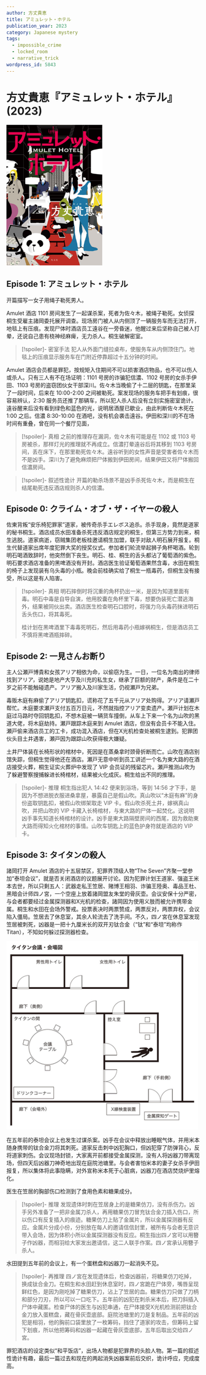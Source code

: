 ```yaml
---
author: 方丈貴恵
title: アミュレット・ホテル
publication_year: 2023
category: Japanese mystery
tags:
  - impossible_crime
  - locked_room
  - narrative_trick
wordpress_id: 5843
---
```


# 方丈貴恵『アミュレット・ホテル』(2023)

<img src=images/2023_cover.jpg width=250/>

## Episode 1: アミュレット・ホテル

开篇描写一女子用绳子勒死男人。

Amulet 酒店 1101 房间发生了一起谋杀案，死者为佐々木，被绳子勒死。女侦探桐生受雇主諸岡委托展开调查。现场房门被人从内侧顶了一辆服务车而无法打开，地毯上有压痕。发现尸体时酒店员工遠谷在一旁昏迷，他醒过来后坚称自己被人打晕，还说自己患有桡神经麻痺，无力杀人。桐生破解密室。

> [!spoiler]- 密室手法
> 犯人从外面门缝拉桌布，使服务车从内侧顶住门。地毯上的压痕显示服务车在门附近停靠超过十五分钟的时间。

Amulet 酒店会员都是罪犯，按规矩入住期间不可以损害酒店物品，也不可以伤人或杀人。只有三人有不在场证明：1101 号房的诈骗犯信濃、1102 号房的女杀手伊田、1103 号房的盗窃团伙女干部深川。佐々木当晚偷了十二层的钥匙，在那里呆了一段时间，后来在 10:00-2:00 之间被勒死。案发现场的服务车把手有划痕，很容易辨认，2:30 服务员还推了那辆车，所以犯人杀人后没有立刻实施密室诡计。遠谷醒来后没有看到绿色和蓝色的光，说明居酒屋已歇业，由此判断佐々木死在 1:00 之后。信濃 8:30-10:00 在酒吧，没有机会袭击遠谷。伊田和深川的不在场时间有重叠，曾在同一个餐厅见面，

> [!spoiler]- 真相
> 之前的推理存在漏洞，佐々木有可能是在 1102 或 1103 号房被杀，那样灯光的推理就不再成立。信濃打晕遠谷后将其移到 1103 号房间，丢在床下，在那里勒死佐々木。遠谷听到的女性声音是受害者佐々木而不是凶手。深川为了避免麻烦把尸体搬到伊田房间，结果伊田又将尸体搬回信濃房间。

> [!spoiler]- 叙述性诡计
> 开篇的勒杀场景不是凶手杀死佐々木，而是桐生在结尾勒死违反酒店规则杀人的信濃。

## Episode 0: クライム・オブ・ザ・イヤーの殺人

佐東背叛“安乐椅犯罪家”道家，被传奇杀手エレボス追杀。杀手现身，竟然是道家的秘书桐生。酒店成员水田准备杀死违反酒店规定的桐生，但第三方势力到来，桐生逃脱。道家病逝，窃贼集团老板桂邀请桐生加盟，联手对敌人明石展开报复。桐生代替道家出席年度犯罪大奖的授奖仪式。参加者们轮流举起狮子角杯喝酒。轮到明石喝酒致辞时，他突然倒下丧生。明石、桂、桐生的舌头都沾了葡萄酒的紫色。明石要求酒店准备的黑啤酒没有开封。酒店医生验证葡萄酒果然含毒，水田在桐生的椅子上发现装有乌头毒的小瓶。晚会前桂确实给了桐生一瓶毒药，但桐生没有接受，所以这是有人陷害。

> [!spoiler]- 真相
> 明石摔倒时将沉重的角杯扔出一米，是因为知道里面有毒。明石中毒是自导自演，他用胶囊在角杯里下毒，想要伪装死亡潜逃海外，结果被同伙出卖。酒店医生检查明石口腔时，将强力乌头毒药抹进明石舌头伤口，将其毒死。
> 
> 桂计划在黑啤酒里下毒毒死明石，然后用毒药小瓶嫁祸桐生，但是酒店员工不慎将黑啤酒瓶摔碎。

## Episode 2: 一見さんお断り

主人公瀬戸博貴和女孩アリア相依为命，以偷窃为生。一日，一位名为南出的律师找到アリア，说她是地产大亨及川充的私生女，继承了巨额的财产，条件是在二十岁之前不能触碰遗产。アリア搬入及川家生活，仍视瀬戸为兄弟。

毒贩木庭有麻偷了アリア钥匙扣，谎称花了五千元从アリア处购得。アリア请瀬戸帮忙。木庭要求瀬戸支付五百万日元，不然就指控アリア变卖遗产。瀬戸计划在木庭过马路时夺回钥匙扣，不想木庭被一辆货车撞倒，从车上下来一个名为山吹的黑道大佬，将木庭劫持。瀬戸跟踪木庭来到 Amulet 酒店，但没有会员卡不能入住。瀬戸偷来酒店员工的工卡，成功混入酒店，但在X光机检查处被桐生逮到。犯罪团伙头目土井遇害，瀬戸因为跟踪山吹获得极大嫌疑。

土井尸体装在长椅形状的棺材中，死因是在蒸桑拿时颈骨折断而亡。山吹在酒店别馆失踪，但桐生觉得他还在酒店。瀬戸无意中听到员工讲述一个名为東大路的在酒店接受火葬，桐生证实火葬炉中发现了 VIP 会员证的残留芯片。瀬戸推测山吹为了躲避警察搜捕躲进长椅棺材，结果被火化成灰。桐生给出不同的推理。

> [!spoiler]- 推理
> 桐生指出犯人 14:42 便来到浴场，等到 14:56 才下手，是因为不想进脱衣服进桑拿屋，暴露自己是假山吹。真山吹以“木庭有麻”的身份盗取钥匙扣，被假山吹绑架取走 VIP 卡。假山吹杀死土井，嫁祸真山吹，并把山吹的 VIP 卡藏入长椅棺材，与東大路的尸体一起焚化。这说明凶手事先知道长椅棺材的设计。凶手是東大路隔壁房间的西尾，因为救助東大路而得知火化棺材的事情。山吹车钥匙上的蓝色护身符就是酒店的 VIP 卡。

## Episode 3: タイタンの殺人

諸岡打开 Amulet 酒店的十五层禁区，犯罪界顶级人物“The Seven”齐聚一堂参加“泰坦会议”，就是否关闭酒店的议题展开讨论。因为犯罪计划王道家、强盗王米本去世，所以只剩五人：武器走私王笠居、赌博王相羽、诈骗王陸奥、毒品王杜、黑暗会计师四ノ宮，一个空座上放着諸岡盟友朱堂的骨灰壶。会议安保十分严密，与会者都要经过金属探测器和X光机的检查，諸岡因为使用义肢而被允许携带金属。桐生和水田在会场外警戒。投票表决时两票赞成，两票反对，两票弃权，会议陷入僵局。笠居去了休息室，其余人轮流去了洗手间。不久，四ノ宮在休息室发现笠居被刺死，凶器是一把十九厘米长的双开刃钛合金（“钛”和“泰坦”均称作 Titan），不知如何躲过探测器检查。

<img src=images/2023_titan.jpg width=500/>

在五年前的泰坦会议上也发生过谋杀案。凶手在会议中释放出睡眠气体，并用米本随身携带的钛合金刀将其刺死。道家反击刺中凶犯胸口，但凶犯穿了防弹背心，反将道家刺伤。会议现场封锁，大家离开前都接受金属探测，没有人将凶器刀带离现场，但四天后凶器刀神奇地出现在庭院池塘里。与会者害怕米本的妻子女杀手伊田报复，所以集体将此事隐瞒，对外宣称米本死于心脏病，凶器刀在酒店焚烧炉里熔化。

医生在笠居的胸部伤口检测到了食用色素和糖果成分。

> [!spoiler]- 推理
> 发现遗体时刺在笠居身上的是糖果仿刀，没有杀伤力。凶手另外准备了一把非金属刀杀人，再用糖果仿刀冒充钛合金刀插入伤口，所以伤口有反复插入的痕迹。糖果仿刀上贴了金属片，所以金属探测器有反应。金属片分成小份，分别放在每人的邀请信信封里，被所有与会者无意识带入会场，因为体积小所以金属探测器没有反应。桐生指出四ノ宮可以用簪子作凶器，而相羽给大家发出邀请信，这二人联手作案。四ノ宮承认用簪子杀人。

水田提到五年前的会议上，有一个蛋糕盘和凶器刀一起消失不见。

> [!spoiler]- 再推理
> 四ノ宮在发现遗体后，检查凶器前，将糖果仿刀吃掉，换成钛合金刀。在桐生和水田赶到休息室时，四ノ宮跪在尸体旁，嘴唇呈现鲜红色，是因为刚吃掉了糖果仿刀，沾上了笠居的血。糖果仿刀只做了刀柄和部分刀刃，所以可以一口吃下。五年前的凶犯在刺杀米本后，把刀斜插入尸体中藏匿。检查尸体的医生与凶犯串通，在尸体接受X光机检测前把钛合金刀放入蛋糕盘，藏在骨灰壶底部。庭院池塘里的刀是复制品。五年前的凶犯是相羽，他的胸前口袋里放了一枚筹码，挡住了道家的攻击，但筹码上留下划痕，所以他把筹码和凶器一起藏在骨灰壶底部，五年后取出交给四ノ宮。

罪犯酒店的设定类似“和平饭店”，出场人物都是犯罪界的头脸人物。第一篇的叙述性诡计有趣，最后一篇过去和现在的两起消失凶器案前后交织，诡计呼应，完成度高。